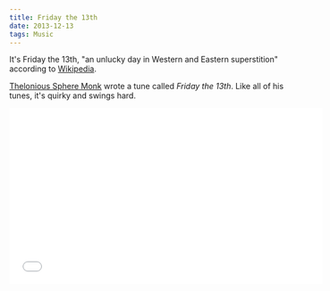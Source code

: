```yaml
---
title: Friday the 13th
date: 2013-12-13
tags: Music
---
```


It's Friday the 13th, "an unlucky day in Western and Eastern superstition" according to [Wikipedia][3674-001]. 

[Thelonious Sphere Monk][3674-002] wrote a tune called *Friday the 13th*. Like all of his tunes, it's quirky and swings hard. 

<div class="fitvids">
    <iframe width="560" height="315" src="//www.youtube.com/embed/NT9xGJvW13c?rel=0" frameborder="0" allowfullscreen></iframe>
</div>


[3674-001]: http://en.wikipedia.org/wiki/Friday_the_13th
[3674-002]: http://en.wikipedia.org/wiki/Thelonious_Sphere_Monk
